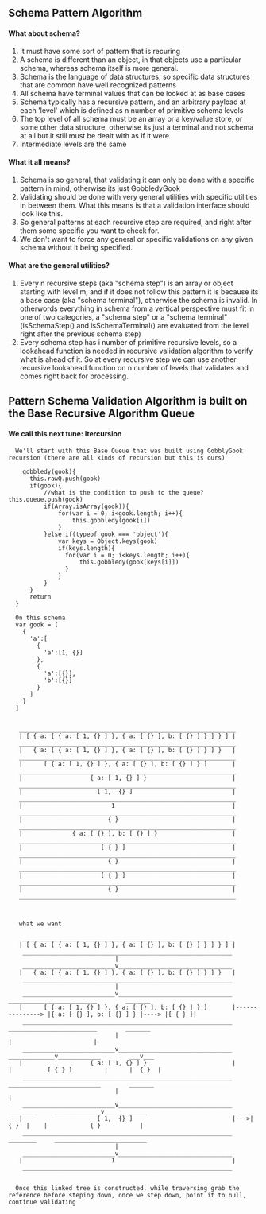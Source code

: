 ## Schema Pattern Algorithm

#### What about schema?
1. It must have some sort of pattern that is recuring 
2. A schema is different than an object, in that objects use a particular schema, whereas schema itself is more general. 
3. Schema is the language of data structures, so specific data structures that are common have well recognized patterns
4. All schema have terminal values that can be looked at as base cases
5. Schema typically has a recursive pattern, and an arbitrary payload at each 'level' which is defined as n number of primitive schema levels
6. The top level of all schema must be an array or a key/value store, or some other data structure, otherwise its just a terminal and not schema at all but it still must be dealt with as if it were
7. Intermediate levels are the same

#### What it all means?
1. Schema is so general, that validating it can only be done with a specific pattern in mind, otherwise its just GobbledyGook
2. Validating should be done with very general utilities with specific utilities in between them. What this means is that a validation interface should look like this.
3. So general patterns at each recursive step are required, and right after them some specific you want to check for.
4. We don't want to force any general or specific validations on any given schema without it being specified.

#### What are the general utilities?
1. Every n recursive steps (aka "schema step") is an array or object starting with level m, and if it does not follow this pattern it is because its a base case (aka "schema terminal"), otherwise the schema is invalid. In otherwords everything in schema from a vertical perspective must fit in one of two categories, a "schema step" or a "schema terminal" (isSchemaStep() and isSchemaTerminal() are evaluated from the level right after the previous schema step)
2. Every schema step has i number of primitive recursive levels, so a lookahead function is needed in recursive validation algorithm to verify what is ahead of it. So at every recursive step we can use another recursive lookahead function on n number of levels that validates and comes right back for processing.

## Pattern Schema Validation Algorithm is built on the Base Recursive Algorithm Queue
#### We call this next tune: Itercursion
      
      We'll start with this Base Queue that was built using GobblyGook recursion (there are all kinds of recursion but this is ours)
      
        gobbledy(gook){
          this.rawQ.push(gook)
          if(gook){
              //what is the condition to push to the queue? this.queue.push(gook)
              if(Array.isArray(gook)){
                  for(var i = 0; i<gook.length; i++){
                      this.gobbledy(gook[i])
                  }
              }else if(typeof gook === 'object'){
                  var keys = Object.keys(gook)
                  if(keys.length){
                    for(var i = 0; i<keys.length; i++){
                        this.gobbledy(gook[keys[i]])
                    }
                  }
              }
          }
          return
      }
      
      On this schema
      var gook = [
        {
          'a':[
            {
              'a':[1, {}]
            },
            {
              'a':[{}],
              'b':[{}]
            }
          ]
        }
      ]
      
      
       _____________________________________________________________
       | [ { a: [ { a: [ 1, {} ] }, { a: [ {} ], b: [ {} ] } ] } ] |
       _____________________________________________________________
       |   { a: [ { a: [ 1, {} ] }, { a: [ {} ], b: [ {} ] } ] }   |
       _____________________________________________________________
       |      [ { a: [ 1, {} ] }, { a: [ {} ], b: [ {} ] } ]       |
       _____________________________________________________________
       |                   { a: [ 1, {} ] }                        |
       _____________________________________________________________
       |                     [ 1,  {} ]                            |
       _____________________________________________________________
       |                         1                                 |
       _____________________________________________________________
       |                        { }                                |
       _____________________________________________________________
       |              { a: [ {} ], b: [ {} ] }                     |
       _____________________________________________________________           
       |                      [ { } ]                              |
       _____________________________________________________________
       |                        { }                                |
       _____________________________________________________________
       |                      [ { } ]                              |
       _____________________________________________________________
       |                        { }                                |
       _____________________________________________________________



       what we want
       
        ___________________________________________________________ 
       | [ { a: [ { a: [ 1, {} ] }, { a: [ {} ], b: [ {} ] } ] } ] |
        ___________________________________________________________ 
                                  |
        __________________________v________________________________ 
       |   { a: [ { a: [ 1, {} ] }, { a: [ {} ], b: [ {} ] } ] }   |
        ___________________________________________________________ 
                                  |
        __________________________v________________________________                   _________________________        _______
       |      [ { a: [ 1, {} ] }, { a: [ {} ], b: [ {} ] } ]       |---------------> |{ a: [ {} ], b: [ {} ] } |----> |[ { } ]|
        ___________________________________________________________                   _________________________        _______
                                  |                                                               |                       |
        __________________________v________________________________                  _____________v____________        ___v___           
       |                   { a: [ 1, {} ] }                        |                |          [ { } ]         |      |  { }  |
        ___________________________________________________________                  __________________________        _______
                                  |                                                               |
        __________________________v________________________________     ________     _____________v____________           
       |                     [ 1,  {} ]                            |--->| { }  |    |            { }           |                 
        ___________________________________________________________     ________     __________________________
                                  |
        __________________________v________________________________             
       |                         1                                 |              
        ___________________________________________________________            

      
      Once this linked tree is constructed, while traversing grab the reference before steping down, once we step down, point it to null, continue validating
      
